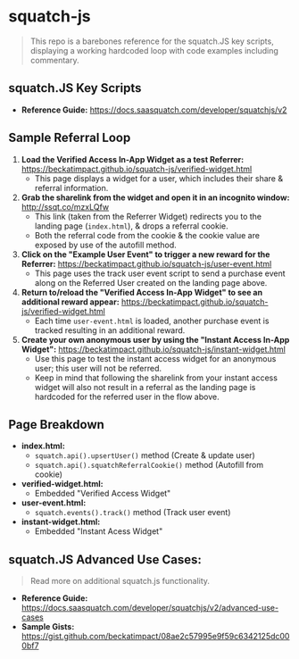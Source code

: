 # squatch-js
 
 > This repo is a barebones reference for the squatch.JS key scripts, displaying a working hardcoded loop with code examples including commentary.

## squatch.JS Key Scripts
- **Reference Guide:** https://docs.saasquatch.com/developer/squatchjs/v2

## Sample Referral Loop

1. **Load the Verified Access In-App Widget as a test Referrer:** https://beckatimpact.github.io/squatch-js/verified-widget.html
    - This page displays a widget for a user, which includes their share & referral information.
2. **Grab the sharelink from the widget and open it in an incognito window:** http://ssqt.co/mzxLQfw
    - This link (taken from the Referrer Widget) redirects you to the landing page (`index.html`), & drops a referral cookie.
    - Both the referral code from the cookie & the cookie value are exposed by use of the autofill method.
3. **Click on the "Example User Event" to trigger a new reward for the Referrer:** https://beckatimpact.github.io/squatch-js/user-event.html
    - This page uses the track user event script to send a purchase event along on the Referred User created on the landing page above.
4. **Return to/reload the "Verified Access In-App Widget" to see an additional reward appear:** https://beckatimpact.github.io/squatch-js/verified-widget.html
    - Each time `user-event.html` is loaded, another purchase event is tracked resulting in an additional reward.
5. **Create your own anonymous user by using the "Instant Access In-App Widget":** https://beckatimpact.github.io/squatch-js/instant-widget.html 
    - Use this page to test the instant access widget for an anonymous user; this user will not be referred.
    - Keep in mind that following the sharelink from your instant access widget will also not result in a referral as the landing page is hardcoded for the referred user in the flow above.

## Page Breakdown

- **index.html:** 
    - `squatch.api().upsertUser()` method (Create & update user)
    - `squatch.api().squatchReferralCookie()` method (Autofill from cookie)
- **verified-widget.html:**
    - Embedded "Verified Access Widget"
- **user-event.html:**
    - `squatch.events().track()` method (Track user event)
- **instant-widget.html:**
    - Embedded "Instant Acess Widget"

## squatch.JS Advanced Use Cases:
 > Read more on additional squatch.js functionality.
- **Reference Guide:** https://docs.saasquatch.com/developer/squatchjs/v2/advanced-use-cases
- **Sample Gists:** https://gist.github.com/beckatimpact/08ae2c57995e9f59c6342125dc000bf7
